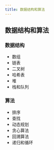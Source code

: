 ```yaml
---
title: 数据结构和算法
---
```

## 数据结构和算法

### 数据结构

* 数组
* 链表
* 二叉树
* 哈希表
* 堆
* 栈和队列

### 算法

* 排序
* 查找
* 动态规划
* 贪心算法
* 回溯算法
* 递归和循环